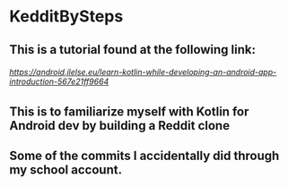 # KedditBySteps
## This is a tutorial found at the following link: 
###### https://android.jlelse.eu/learn-kotlin-while-developing-an-android-app-introduction-567e21ff9664

## This is to familiarize myself with Kotlin for Android dev by building a Reddit clone 
## Some of the commits I accidentally did through my school account.
